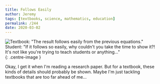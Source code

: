 ```yaml
---
title: Follows Easily
author: Jeremy
tags: [textbooks, science, mathematics, education]
permalink: /244
date: 2020-03-02
---
```


![Textbook: "The result follows easily from the previous equations." Student: "If it follows so easily, why couldn't you take the time to show it?! It's not like you're trying to teach students or anything..."](https://res.cloudinary.com/dh3hm8pb7/image/upload/c_scale,q_auto:best,w_615/v1535842782/Handwaving/Published/FollowsEasily.png){: .centre-image }

Okay, I get it when I'm reading a research paper. But for a textbook, these kinds of details should probably be shown. Maybe I'm just tackling textbooks that are too far ahead of me...
